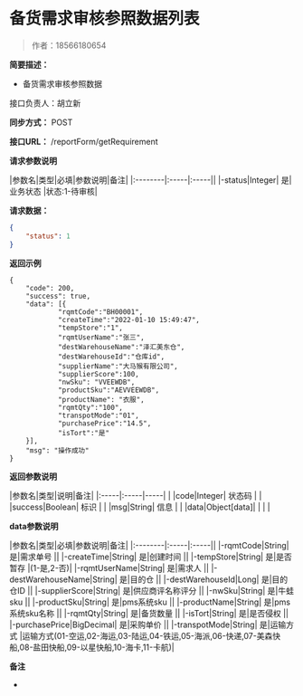# 备货需求审核参照数据列表

> 作者：18566180654

**简要描述：**

- 备货需求审核参照数据

接口负责人：胡立新

**同步方式：**
POST

**接口URL：**
/reportForm/getRequirement



**请求参数说明**

|参数名|类型|必填|参数说明|备注|
|:--------|:-----|:-----||
|-status|Integer| 是|业务状态 |状态:1-待审核|


**请求数据：**

```json
{
	"status": 1
}
```
**返回示例**

```
{
    "code": 200,
    "success": true,
    "data": [{
			"rqmtCode":"BH00001",
			"createTime":"2022-01-10 15:49:47",
			"tempStore":"1",
			"rqmtUserName":"张三",
			"destWarehouseName":"泽汇美东仓",
			"destWarehouseId":"仓库id",
			"supplierName":"大马猴有限公司",
			"supplierScore":100,
			"nwSku": "VVEEWDB",
			"productSku":"AEVVEEWDB",
			"productName": "衣服",
			"rqmtQty":"100",
			"transpotMode":"01",
			"purchasePrice":"14.5",
			"isTort":"是"
	}],
    "msg": "操作成功"
}
```

**返回参数说明**

|参数名|类型|说明|备注|
|:-----|:-----|-----| |
|code|Integer| 状态码 |  |
|success|Boolean| 标识 |  |
|msg|String| 信息 |  |
|data|Object[data]| | | |

**data参数说明**

|参数名|类型|必填|参数说明|备注|
|:--------|:-----|:-----||
|-rqmtCode|String| 是|需求单号 ||
|-createTime|String| 是|创建时间 ||
|-tempStore|String| 是|是否暂存 |(1-是,2-否)|
|-rqmtUserName|String| 是|需求人 ||
|-destWarehouseName|String| 是|目的仓 ||
|-destWarehouseId|Long| 是|目的仓ID ||
|-supplierScore|String| 是|供应商评名称评分 ||
|-nwSku|String| 是|牛蛙sku ||
|-productSku|String| 是|pms系统sku ||
|-productName|String| 是|pms系统sku名称 ||
|-rqmtQty|String| 是|备货数量 ||
|-isTort|String| 是|是否侵权 ||
|-purchasePrice|BigDecimal| 是|采购单价 ||
|-transpotMode|String| 是|运输方式 |运输方式(01-空运,02-海运,03-陆运,04-铁运,05-海派,06-快递,07-美森快船,08-盐田快船,09-以星快船,10-海卡,11-卡航)|


 **备注**

-